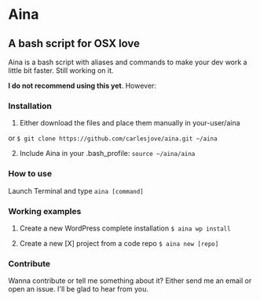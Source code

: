 Aina
====
A bash script for OSX love
--------------------------

Aina is a bash script with aliases and commands to make your dev work a little bit faster. 
Still working on it.

**I do not recommend using this yet**. However: 

### Installation
1. Either download the files and place them manually in your-user/aina

or `$ git clone https://github.com/carlesjove/aina.git ~/aina`

2. Include Aina in your .bash_profile:
`source ~/aina/aina`

### How to use
Launch Terminal and type `aina [command]`

### Working examples
1. Create a new WordPress complete installation
`$ aina wp install`

2. Create a new [X] project from a code repo
`$ aina new [repo]`

### Contribute
Wanna contribute or tell me something about it? Either send me an email or open an issue. I'll be glad to hear from you.
